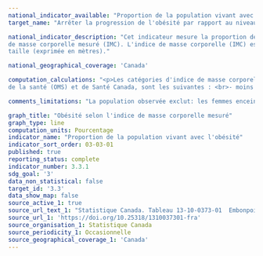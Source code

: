 ```yaml
---
national_indicator_available: "Proportion de la population vivant avec l'obésité"
target_name: "Arrêter la progression de l'obésité par rapport au niveau de référence de 2010"

national_indicator_description: "Cet indicateur mesure la proportion de la population vivant avec l'obésité selon l'indice 
de masse corporelle mesuré (IMC). L'indice de masse corporelle (IMC) est calculée en divisant le poids du répondant (exprimé en kilogramme) par le carré de la 
taille (exprimée en mètres)."

national_geographical_coverage: 'Canada' 

computation_calculations: "<p>Les catégories d'indice de masse corporelle de la population de 18 ans et plus, fondées sur les lignes directrices de l'Organisation mondiale 
de la santé (OMS) et de Santé Canada, sont les suivantes : <br>- moins de 18,50 (poids insuffisant); <br>- 18,50 à 24,99 (poids normal); <br>- 25,00 à 29,99 (embonpoint); <br>- 30,00 à 34,99 (obésité, classe I); <br>- 35,00 à 39,99 (obésité, classe II); <br>- 40,00 ou plus (obésité, classe III). <br><br>Les jeunes de 5 à 17 ans sont classés comme étant « gravement obèse », « obèse » ou en « excès de poids » d'après les seuils selon l'âge et le sexe définis par l'OMS.</p>"

comments_limitations: "La population observée exclut: les femmes enceintes ainsi que les personnes vivant dans les trois territoires, les personnes vivant dans les réserves et autres peuplements autochtones des provinces, les membres à temps plein des Forces canadiennes, la population vivant en établissement et les habitants de certaines régions éloignées. En tout, ces exclusions représentent approximativement 4 % de la population cible."

graph_title: "Obésité selon l'indice de masse corporelle mesuré"
graph_type: line
computation_units: Pourcentage
indicator_name: "Proportion de la population vivant avec l'obésité"
indicator_sort_order: 03-03-01
published: true
reporting_status: complete
indicator_number: 3.3.1
sdg_goal: '3'
data_non_statistical: false
target_id: '3.3'
data_show_map: false
source_active_1: true
source_url_text_1: "Statistique Canada. Tableau 13-10-0373-01  Embonpoint et obésité selon l'indice de masse corporelle mesuré, selon le groupe d'âge et le sexe"
source_url_1: 'https://doi.org/10.25318/1310037301-fra'
source_organisation_1: Statistique Canada
source_periodicity_1: Occasionnelle
source_geographical_coverage_1: 'Canada'
---
```

